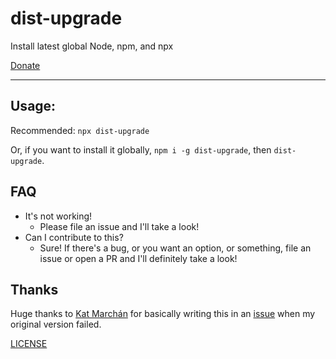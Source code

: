 # dist-upgrade

Install latest global Node, npm, and npx

[Donate](https://ko-fi.com/zacanger)

--------

## Usage:

Recommended: `npx dist-upgrade`

Or, if you want to install it globally, `npm i -g dist-upgrade`, then `dist-upgrade`.

## FAQ

* It's not working!
  * Please file an issue and I'll take a look!
* Can I contribute to this?
  * Sure! If there's a bug, or you want an option, or something, file an issue
    or open a PR and I'll definitely take a look!

## Thanks

Huge thanks to [Kat Marchán](https://github.com/zkat) for basically writing this
in an [issue](https://github.com/zacanger/dist-upgrade/issues/1) when my
original version failed.

[LICENSE](./LICENSE.md)
